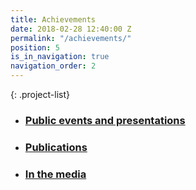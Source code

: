 ```yaml
---
title: Achievements
date: 2018-02-28 12:40:00 Z
permalink: "/achievements/"
position: 5
is_in_navigation: true
navigation_order: 2
---
```


{: .project-list}
- ### [Public events and presentations](/achievements/public-events/)
- ### [Publications](/achievements/technical-approach/)
- ### [In the media](/achievements/ambition/)